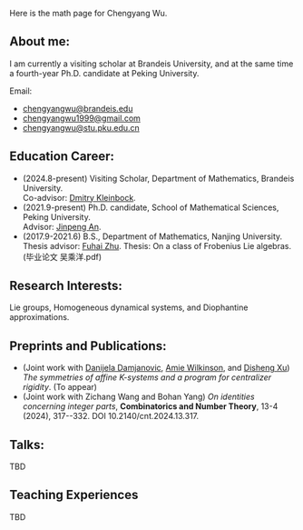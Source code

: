 Here is the math page for Chengyang Wu.

## About me:

I am currently a visiting scholar at Brandeis University, and at the same time a fourth-year Ph.D. candidate at Peking University.

Email:<br>
- chengyangwu@brandeis.edu
- chengyangwu1999@gmail.com
- chengyangwu@stu.pku.edu.cn

## Education Career:
- (2024.8-present) Visiting Scholar, Department of Mathematics, Brandeis University.<br>
Co-advisor: [Dmitry Kleinbock](https://people.brandeis.edu/~kleinboc/).
- (2021.9-present) Ph.D. candidate, School of Mathematical Sciences, Peking University.<br>
Advisor: [Jinpeng An](https://www.math.pku.edu.cn/teachers/anjp/).
- (2017.9-2021.6) B.S., Department of Mathematics, Nanjing University.<br>
Thesis advisor: [Fuhai Zhu](https://math.nju.edu.cn/jzyg/apypl/20240321/i261793.html). Thesis: On a class of Frobenius Lie algebras. (毕业论文 吴乘洋.pdf)

## Research Interests:

Lie groups, Homogeneous dynamical systems, and Diophantine approximations. 

## Preprints and Publications:
- (Joint work with [Danijela Damjanovic](https://www.kth.se/profile/ddam), [Amie Wilkinson](https://math.uchicago.edu/~wilkinso/), and [Disheng Xu](https://www.researchgate.net/profile/Disheng-Xu-4)) _The symmetries of affine K-systems and a program for centralizer rigidity_. (To appear)
- (Joint work with Zichang Wang and Bohan Yang) _On identities concerning integer parts_, **Combinatorics and Number Theory**, 13-4 (2024), 317--332. DOI 10.2140/cnt.2024.13.317.

## Talks:
TBD

## Teaching Experiences
TBD

